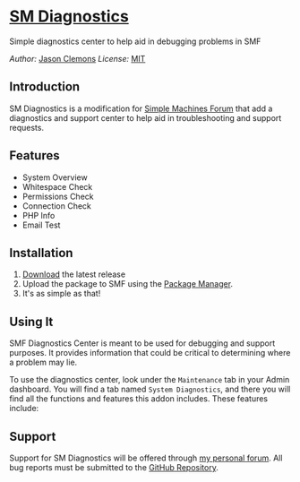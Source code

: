 # [SM Diagnostics](http://github.com/forum/sm-diagnostics)

Simple diagnostics center to help aid in debugging problems in SMF

_Author:_ [Jason Clemons](https://jasonclemons.me)
_License:_ [MIT](https://github.com/forum/sm-diagnostics/blob/master/LICENSE)


## Introduction

SM Diagnostics is a modification for [Simple Machines Forum](http://www.simplemachines.org) that add a diagnostics and support center to help aid in troubleshooting and support requests.


## Features

* System Overview
* Whitespace Check
* Permissions Check
* Connection Check
* PHP Info
* Email Test


## Installation
1. [Download](https://github.com/forum/sm-diagnostics/release/latest) the latest release
2. Upload the package to SMF using the [Package Manager](http://wiki.simplemachines.org/smf/Package_manager).
3. It's as simple as that!


## Using It
SMF Diagnostics Center is meant to be used for debugging and support purposes. It provides information that could be critical to determining where a problem may lie.

To use the diagnostics center, look under the `Maintenance` tab in your Admin dashboard. You will find a tab named `System Diagnostics`, and there you will find all the functions and features this addon includes. These features include:


## Support

Support for SM Diagnostics will be offered through [my personal forum](https://jasonclemons.me/forum/). All bug reports must be submitted to the [GitHub Repository](https://github.com/forum/sm-diagnostics).
